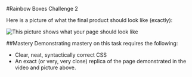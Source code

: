 #Rainbow Boxes Challenge 2

Here is a picture of what the final product should look like (exactly):

![This picture shows what your page should look like](https://raw.github.com/christensenacademy/christensen-academy/master/modules/css-layouts/challenges/rainbow-boxes-2.png)

##Mastery
Demonstrating mastery on this task requires the following:
* Clear, neat, syntactically correct CSS
* An exact (or very, very close) replica of the page demonstrated in the video and picture above.